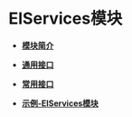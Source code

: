 # EIServices模块<a name="hilens_05_0055"></a>

-   **[模块简介](模块简介.md)**  

-   **[通用接口](通用接口.md)**  

-   **[常用接口](常用接口.md)**  

-   **[示例-EIServices模块](示例-EIServices模块.md)**  


